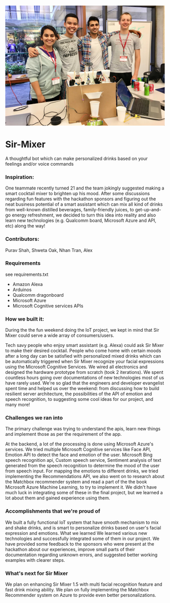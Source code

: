<p align = "center">
    <img src="img/IMG_4749.jpg" />
</p>

# Sir-Mixer
A thoughtful bot which can make personalized drinks based on your feelings and/or voice commands

### Inspiration:

One teammate recently turned 21 and the team jokingly suggested making a smart cocktail mixer to brighten up his mood. After some discussions regarding fun features with the hackathon sponsors and figuring out the neat business potential of a smart assistant which can mix all kind of drinks from well-known distilled beverages, family-friendly juices, to get-up-and-go energy refreshment, we decided to turn this idea into reality and also learn new technologies (e.g. Qualcomm board, Microsoft Azure and API, etc) along the way!

### Contributors:

Purav Shah, Shweta Oak, Nhan Tran, Alex

### Requirements
see requirements.txt
* Amazon Alexa
* Arduinos
* Qualcomm dragonboard
* Microsoft Azure
* Microsoft Cognitive services APIs


### How we built it:

During the the fun weekend doing the IoT project, we kept in mind that Sir Mixer could serve a wide array of consumers/users.

Tech savy people who enjoy smart assistant (e.g. Alexa) could ask Sir Mixer to make their desired cocktail.
People who come home with certain moods after a long day can be satisfied with personalized mixed drinks which can be automatically triggered when Sir Mixer recognize your facial expressions using the Microsoft Cognitive Services.
We wired all electronics and designed the hardware prototype from scratch (took 2 iterations).
We spent countless hours going over documentations of new technologies most of us have rarely used. We're so glad that the engineers and developer evangelist spent time and helped us over the weekend: from discussing how to build resilient server architecture, the possibilities of the API of emotion and speech recognition, to suggesting some cool ideas for our project, and many more!


### Challenges we ran into
The primary challenge was trying to understand the apis, learn new things and implement those as per the requirement of the app.

At the backend, a lot of the processing is done using Microsoft Azure's services. We tried multiple Microsoft Cognitive services like Face API, Emotion API to detect the face and emotion of the user. Microsoft Bing speech recognition api, Custom speech service, Sentiment analysis of text generated from the speech recognition to determine the mood of the user from speech input. For mapping the emotions to different drinks, we tried implementing the Recommendations API, we also went on to research about the Matchbox recommender system and read a part of the the book Microsoft Azure Machine Learning, to try to implement it. We didn't have much luck in integrating some of these in the final project, but we learned a lot about them and gained experience using them.

### Accomplishments that we're proud of
We built a fully functional IoT system that have smooth mechanism to mix and shake drinks, and is smart to personalize drinks based on user's facial expression and emotions.
What we learned
We learned various new technologies and successfully integrated some of them in our project. We have provided some feedback to the sponsors who were present at the hackathon about our experiences, improve small parts of their documentation regarding unknown errors, and suggested better working examples with clearer steps.


### What's next for Sir Mixer
We plan on enhancing Sir Mixer 1.5 with multi facial recognition feature and fast drink mixing ability. We plan on fully implementing the Matchbox Recommender system on Azure to provide even better personalizations.
